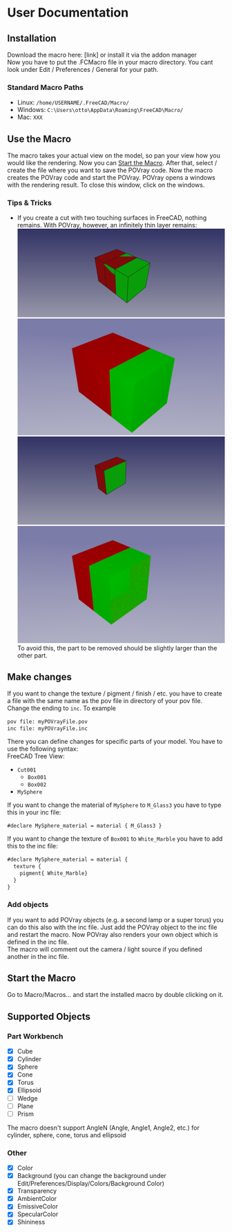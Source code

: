 # User Documentation
## Installation
Download the macro here: [link] or install it via the addon manager  
Now you have to put the .FCMacro file in your macro directory. You cant look under Edit / Preferences / General for your path.
### Standard Macro Paths 
* Linux: `/home/USERNAME/.FreeCAD/Macro/`  
* Windows: `C:\Users\otto\AppData\Roaming\FreeCAD\Macro/`
* Mac: `XXX`

## Use the Macro
The macro takes your actual view on the model, so pan your view how you would like the rendering. Now you can [Start the Macro](#startTheMacro). After that, select / create the file where you want to save the POVray code. Now the macro creates the POVray code and start the POVray. POVray opens a windows with the rendering result. To close this window, click on the windows.

### Tips & Tricks
* If you create a cut with two touching surfaces in FreeCAD, nothing remains. With POVray, however, an infinitely thin layer remains:
![FreeCAD before cutting](img/tipsAndTricks/01_FC.png "FreeCAD before cutting")
![POVray before cutting](img/tipsAndTricks/01_PR.png "POVray before cutting")
![FreeCAD after cutting](img/tipsAndTricks/02_FC.png "FreeCAD after cutting")
![POVray after cutting](img/tipsAndTricks/02_PR.png "POVray after cutting")
To avoid this, the part to be removed should be slightly larger than the other part.

## Make changes
If you want to change the texture / pigment / finish / etc. you have to create a file with the same name as the pov file in directory of your pov file. Change the ending to `inc`. To example
```
pov file: myPOVrayFile.pov
inc file: myPOVrayFile.inc
```
There you can define changes for specific parts of your model. You have to use the following syntax:  
FreeCAD Tree View:
* `Cut001`
  * `Box001`
  * `Box002`
* `MySphere`  

If you want to change the material of `MySphere` to `M_Glass3` you have to type this in your inc file:

```
#declare MySphere_material = material { M_Glass3 }

```

If you want to change the texture of `Box001` to `White_Marble` you have to add this to the inc file:
```
#declare MySphere_material = material {
  texture {
    pigment{ White_Marble}
  }
}
```

### Add objects
If you want to add POVray objects (e.g. a second lamp or a super torus) you can do this also with the inc file. Just add the POVray object to the inc file and restart the macro. Now POVray also renders your own object which is defined in the inc file.  
The macro will comment out the camera / light source if you defined another in the inc file.

<a name="startTheMacro"></a>
## Start the Macro
Go to Macro/Macros… and start the installed macro by double clicking on it.

## Supported Objects
### Part Workbench
- [x] Cube
- [x] Cylinder
- [x] Sphere
- [x] Cone
- [x] Torus
- [x] Ellipsoid
- [ ] Wedge
- [ ] Plane
- [ ] Prism

The macro doesn't support AngleN (Angle, Angle1, Angle2, etc.) for cylinder, sphere, cone, torus and ellipsoid

### Other
- [x] Color
- [x] Background (you can change the background under Edit/Preferences/Display/Colors/Background Color)
- [x] Transparency
- [x] AmbientColor
- [x] EmissiveColor
- [x] SpecularColor
- [x] Shininess
